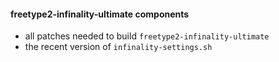 
#### freetype2-infinality-ultimate components

* all patches needed to build `freetype2-infinality-ultimate`
* the recent version of `infinality-settings.sh`

